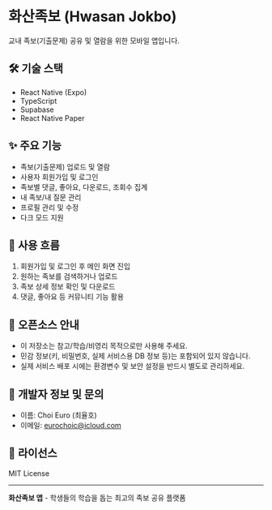 # 화산족보 (Hwasan Jokbo)

교내 족보(기출문제) 공유 및 열람을 위한 모바일 앱입니다.

## 🛠️ 기술 스택
- React Native (Expo)
- TypeScript
- Supabase
- React Native Paper

## ✨ 주요 기능
- 족보(기출문제) 업로드 및 열람
- 사용자 회원가입 및 로그인
- 족보별 댓글, 좋아요, 다운로드, 조회수 집계
- 내 족보/내 질문 관리
- 프로필 관리 및 수정
- 다크 모드 지원

## 📱 사용 흐름
1. 회원가입 및 로그인 후 메인 화면 진입
2. 원하는 족보를 검색하거나 업로드
3. 족보 상세 정보 확인 및 다운로드
4. 댓글, 좋아요 등 커뮤니티 기능 활용

## 📢 오픈소스 안내
- 이 저장소는 참고/학습/비영리 목적으로만 사용해 주세요.
- 민감 정보(키, 비밀번호, 실제 서비스용 DB 정보 등)는 포함되어 있지 않습니다.
- 실제 서비스 배포 시에는 환경변수 및 보안 설정을 반드시 별도로 관리하세요.

## 👤 개발자 정보 및 문의
- 이름: Choi Euro (최율호)
- 이메일: eurochoic@icloud.com

## 📝 라이선스
MIT License

---

**화산족보 앱** - 학생들의 학습을 돕는 최고의 족보 공유 플랫폼